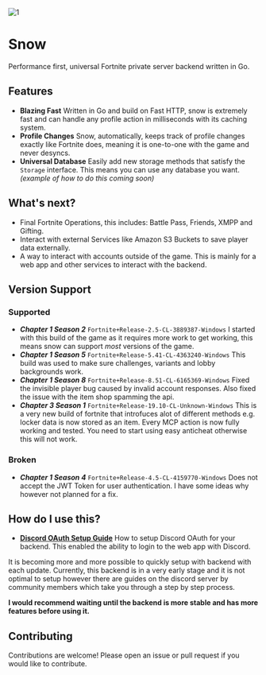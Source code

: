 ![1](https://github.com/ectrc/snow/assets/13946988/fc007f07-3878-46e7-b990-668fc3d758d0)

# Snow

Performance first, universal Fortnite private server backend written in Go.

## Features

- **Blazing Fast** Written in Go and build on Fast HTTP, snow is extremely fast and can handle any profile action in milliseconds with its caching system.
- **Profile Changes** Snow, automatically, keeps track of profile changes exactly like Fortnite does, meaning it is one-to-one with the game and never desyncs.
- **Universal Database** Easily add new storage methods that satisfy the `Storage` interface. This means you can use any database you want. _(example of how to do this coming soon)_

## What's next?

- Final Fortnite Operations, this includes: Battle Pass, Friends, XMPP and Gifting.
- Interact with external Services like Amazon S3 Buckets to save player data externally.
- A way to interact with accounts outside of the game. This is mainly for a web app and other services to interact with the backend.

## Version Support

### Supported

- **_Chapter 1 Season 2_** `Fortnite+Release-2.5-CL-3889387-Windows` I started with this build of the game as it requires more work to get working, this means snow can support _most_ versions of the game.
- **_Chapter 1 Season 5_** `Fortnite+Release-5.41-CL-4363240-Windows` This build was used to make sure challenges, variants and lobby backgrounds work.
- **_Chapter 1 Season 8_** `Fortnite+Release-8.51-CL-6165369-Windows` Fixed the invisible player bug caused by invalid account responses. Also fixed the issue with the item shop spamming the api.
- **_Chapter 3 Season 1_** `Fortnite+Release-19.10-CL-Unknown-Windows` This is a very new build of fortnite that introfuces alot of different methods e.g. locker data is now stored as an item. Every MCP action is now fully working and tested. You need to start using easy anticheat otherwise this will not work.

### Broken

- **_Chapter 1 Season 4_** `Fortnite+Release-4.5-CL-4159770-Windows` Does not accept the JWT Token for user authentication. I have some ideas why however not planned for a fix.

## How do I use this?

- **[Discord OAuth Setup Guide](./wiki/oauth.md)** How to setup Discord OAuth for your backend. This enabled the ability to login to the web app with Discord.

It is becoming more and more possible to quickly setup with backend with each update. Currently, this backend is in a very early stage and it is not optimal to setup however there are guides on the discord server by community members which take you through a step by step process.

**I would recommend waiting until the backend is more stable and has more features before using it.**

## Contributing

Contributions are welcome! Please open an issue or pull request if you would like to contribute.
